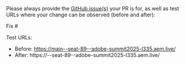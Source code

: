 Please always provide the [GitHub issue(s)](../issues) your PR is for, as well as test URLs where your change can be observed (before and after):

Fix #<gh-issue-id>

Test URLs:
- Before: https://main--seat-89--adobe-summit2025-l335.aem.live/
- After: https://<branch>--seat-89--adobe-summit2025-l335.aem.live/
